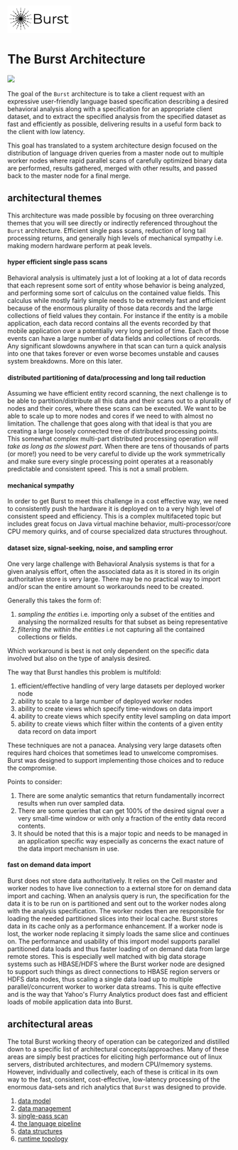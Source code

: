 ![Burst](../../../doc/burst_small.png)

# The Burst Architecture


![](../../image/burst_runtime.svg)

The goal of the `Burst` architecture is to take a client request
with an expressive user-friendly
language based specification describing a desired behavioral analysis 
along with a specification for an appropriate client dataset, and
to extract
the specified analysis from the specified dataset as
fast and efficiently as possible, delivering
results in a useful form back to the client with low latency.

This goal has translated to a system architecture design focused on the distribution of language
driven queries from a master node out to multiple worker nodes where rapid parallel scans
of carefully optimized binary data are performed, results gathered,
merged with other results, and passed back to the master node for a final 
merge. 

## architectural themes
This architecture was made possible by focusing on 
three overarching themes that you will see directly or indirectly
referenced throughout the `Burst` architecture. Efficient single pass scans, 
reduction of long tail processing returns, and generally high levels of 
mechanical sympathy i.e. making modern hardware perform at peak levels.

#### hyper efficient single pass scans
Behavioral analysis is ultimately just a lot of looking at a lot of data records
that each represent some sort of entity whose behavior is being analyzed,
and performing some sort of calculus on the contained value fields. This calculus
while mostly fairly simple needs to be extremely fast and efficient because
of the enormous plurality of those data records and the large collections of field values
they contain. For instance if the entity is a mobile application, each data record
contains all the events recorded by that mobile application over a potentially very
long period of time. Each of those events can have a large number of data fields
and collections of records. Any significant slowdowns anywhere in that scan
can turn a quick analysis into one that takes forever or even worse becomes
unstable and causes system breakdowns. More on this later.

#### distributed partitioning of data/processing and long tail reduction
Assuming we have efficient entity record scanning, the next challenge is to
be able to partition/distribute all this data and their scans out to a 
plurality of nodes and their cores,
where these scans can be executed. We want to be able to scale up to
more nodes and cores if we need to with almost no limitation.
The challenge that goes along with that ideal is that you are creating
a large loosely connected tree of distributed processing 
points. This somewhat complex multi-part
distributed processing operation _will take as long as the slowest part_. When
there are tens of thousands of parts (or more!) you need to be very careful to divide up
the work symmetrically and make sure every single processing point operates at a reasonably 
predictable and consistent speed. This is not a small problem.

#### mechanical sympathy
In order to get Burst to meet this challenge in a cost effective way, 
we need to consistently push the hardware it is deployed on
to a very high level of consistent speed and efficiency. This is a complex
multifaceted
topic  but includes great focus on Java virtual machine behavior, 
multi-processor/core CPU memory quirks,
and of course specialized data structures throughout. 

#### dataset size, signal-seeking, noise, and sampling error
One very large challenge with Behavioral Analysis systems is that for a given
analysis effort, often the associated data as it
is stored in its origin authoritative store is very large. There may be no practical
way to import and/or scan the entire amount so workarounds need to be created.

Generally this takes the form of:
1. _sampling the entities_ i.e. importing only a subset
of the entities and analysing the normalized results for that subset as being 
representative
2. _filtering the within the entities_ i.e not capturing all the contained 
collections or fields.

Which workaround is best is not only dependent on the specific data involved but also
on the type of analysis desired. 

The way that Burst handles this problem is multifold:

1. efficient/effective handling of very large datasets per deployed worker node
2. ability to scale to a large number of deployed worker nodes
3. ability to create views which specify time-windows on data import
4. ability to create views which specify entity level sampling on data import
5. ability to create views which filter within the contents of a given
    entity data record on data import

These techniques are not a panacea. Analysing very large datasets often requires 
hard choices that sometimes lead to unwelcome compromises. 
Burst was designed to support implementing those choices and to reduce the 
compromise. 

Points to consider:
1. There are some analytic semantics
    that return fundamentally incorrect results when run over sampled data. 
2. There are some queries that
    can get 100% of the desired signal over a very small-time window or with only a fraction
    of the entity data record contents.
3. It should be noted that this is a major topic and needs to be managed 
    in an application specific way especially as concerns the exact 
    nature of the data import mechanism in use. 

#### fast on demand data import
Burst does not store data authoritatively. It relies on the Cell master and worker nodes
to have live connection to
a external store for on demand data import and caching. When an analysis query is run,
the specification for the data it is to be run on is partitioned and
sent out to the worker nodes along with the analysis specification. 
The worker nodes then are responsible for loading
the needed partitioned slices into their local cache.
Burst stores data in its cache only as a performance enhancement.  If a worker node is lost,
the worker node replacing it simply loads the same slice and continues on.
The performance
and usability of this import model supports parallel partitioned data loads
and thus faster loading of on demand data from large remote stores. This is especially
well matched with big data storage systems such as HBASE/HDFS where the Burst worker node
are designed to support such things as direct connections to HBASE region servers
or HDFS data nodes,
thus scaling a single data load
up to multiple parallel/concurrent worker to worker data streams. This is quite effective
and is the way that Yahoo's Flurry Analytics product 
does fast and efficient loads of mobile application data into Burst.

## architectural areas
The total Burst working theory of operation can be categorized and distilled down
to a specific list of architectural concepts/approaches. Many of these areas are
simply best practices for eliciting high performance out of
linux servers, distributed architectures, and modern CPU/memory systems.
However, individually and collectively, each of these
is critical in its own way to the fast, consistent,
cost-effective, low-latency processing of the enormous data-sets and rich
analytics that `Burst` was designed to provide.

1. [data model](concepts/burst_data_model.md)
4. [data management](concepts/burst_data_management.md)
2. [single-pass scan](concepts/burst_singlepass_scan.md)
3. [the language pipeline](concepts/burst_language_pipeline.md)
1. [data structures](concepts/burst_data_structures.md)
1. [runtime topology](concepts/burst_runtime_topology.md)
